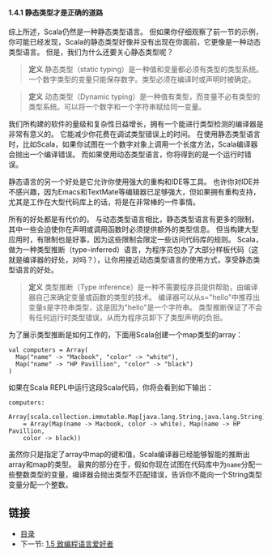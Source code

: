 #### 1.4.1 静态类型才是正确的道路

综上所述，Scala仍然是一种静态类型语言。
但如果你仔细观察了前一节的示例，你可能已经发现，Scala的静态类型好像并没有出现在你面前，它更像是一种动态类型语言。
但是，我们为什么还要关心静态类型呢？

>**定义**  静态类型（static typing）是一种值和变量都必须有类型的类型系统。一个数字类型的变量只能保存数字。类型必须在编译时或声明时被确定。

>**定义**  动态类型（Dynamic typing）是一种值有类型，而变量不必有类型的类型系统。可以将一个数字和一个字符串赋给同一变量。

我们所构建的软件的量级和复杂性日益增长，拥有一个能进行类型检测的编译器是非常有意义的。
它能减少你花费在调试类型错误上的时间。
在使用静态类型语言时，比如Scala，如果你试图在一个数字对象上调用一个长度方法，Scala编译器会抛出一个编译错误。
而如果使用动态类型语言，你将得到的是一个运行时错误。

静态语言的另一个好处是它允许你使用强大的重构和IDE等工具。
也许你对IDE并不感兴趣，因为Emacs和TextMate等编辑器已足够强大，但如果拥有重构支持，尤其是工作在大型代码库上的话，将是在非常棒的一件事情。

所有的好处都是有代价的。
与动态类型语言相比，静态类型语言有更多的限制，其中一些会迫使你在声明或调用函数时必须提供额外的类型信息。
但当构建大型应用时，有限制也是好事，因为这些限制会限定一些访问代码库的规则。
Scala，做为一种类型推断（type-inferred）语言，为程序员包办了大部分样板代码（这就是编译器的好处，对吗？），让你用接近动态类型语言的使用方式，享受静态类型语言的好处。

>**定义**  类型推断（Type inference）是一种不需要程序员提供帮助，由编译器自己来确定变量或函数的类型的技术。
编译器可以从s="hello"中推荐出变量s是字符串类型，这是因为"hello"是一个字符串。
类型推断保证了不会有任何运行时类型错误，从而为程序员卸下了类型声明的负担。

为了展示类型推断是如何工作的，下面用Scala创建一个map类型的array：

    val computers = Array(
      Map("name" -> "Macbook", "color" -> "white"),
      Map("name" -> "HP Pavillion", "color" -> "black")
    )

如果在Scala REPL中运行这段Scala代码，你将会看到如下输出：

    computers:
        Array[scala.collection.immutable.Map[java.lang.String,java.lang.String]]
        = Array(Map(name -> Macbook, color -> white), Map(name -> HP Pavillion,
        color -> black))

虽然你只是指定了array中map的键和值，Scala编译器已经能够智能的推断出array和map的类型。
最爽的部分在于，假如你现在试图在代码库中为`name`分配一些整数类型的变量，编译器会抛出类型不匹配错误，告诉你不能向一个String类型变量分配一个整数。


## 链接
- [目录](../README.md)
- 下一节: [1.5 致编程语言爱好者](1.1.5.md)
